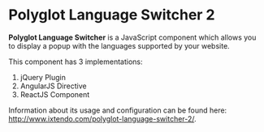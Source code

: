 # Polyglot Language Switcher 2

**Polyglot Language Switcher** is a JavaScript component which allows you to display  a popup with the languages supported by your website. 

This component has 3 implementations:

1. jQuery Plugin
2. AngularJS Directive
3. ReactJS Component

Information about its usage and configuration can be found here: http://www.ixtendo.com/polyglot-language-switcher-2/.

